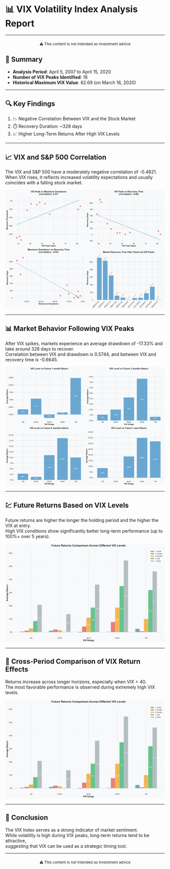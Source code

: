 # 📊 VIX Volatility Index Analysis Report

---

<div align="center">
    <sub>⚠️ This content is not intended as investment advice</sub>
</div>

## 📌 Summary
- **Analysis Period**: April 5, 2007 to April 15, 2020  
- **Number of VIX Peaks Identified**: 16  
- **Historical Maximum VIX Value**: 82.69 (on March 16, 2020)  

---

## 🔍 Key Findings
1. 📉 Negative Correlation Between VIX and the Stock Market  
2. ⏱️ Recovery Duration: ~328 days  
3. 📈 Higher Long-Term Returns After High VIX Levels  

---

## 📈 VIX and S&P 500 Correlation
The VIX and S&P 500 have a moderately negative correlation of -0.4821.  
When VIX rises, it reflects increased volatility expectations and usually coincides with a falling stock market.

![Recovery Analysis](vix_recovery_analysis.png)

---

## 📊 Market Behavior Following VIX Peaks
After VIX spikes, markets experience an average drawdown of -17.33% and take around 328 days to recover.  
Correlation between VIX and drawdown is 0.5744, and between VIX and recovery time is -0.6645.

![Future Returns](vix_future_returns.png)

---

## 💹 Future Returns Based on VIX Levels
Future returns are higher the longer the holding period and the higher the VIX at entry.  
High VIX conditions show significantly better long-term performance (up to 100%+ over 5 years).

![Future Returns Comparison](vix_future_returns_comparison.png)

---

## 🔄 Cross-Period Comparison of VIX Return Effects
Returns increase across longer horizons, especially when VIX > 40.  
The most favorable performance is observed during extremely high VIX levels.

![Return Comparison](vix_future_returns_comparison.png)

---

## 🎯 Conclusion
The VIX Index serves as a strong indicator of market sentiment.  
While volatility is high during VIX peaks, long-term returns tend to be attractive,  
suggesting that VIX can be used as a strategic timing tool.

---

<div align="center">
    <sub>⚠️ This content is not intended as investment advice</sub>
</div>